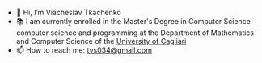 - 👋 Hi, I’m Viacheslav Tkachenko
- 📚 I am currently enrolled in the Master's Degree in Computer Science computer science and programming at the Department 
    of Mathematics and Computer Science of the [University of Cagliari](https://www.unica.it/unica/en/homepage.page)
- 📫 How to reach me: tvs034@gmail.com

<!---
tkachenko0/tkachenko0 is a ✨ special ✨ repository because its `README.md` (this file) appears on your GitHub profile.
You can click the Preview link to take a look at your changes.
--->
